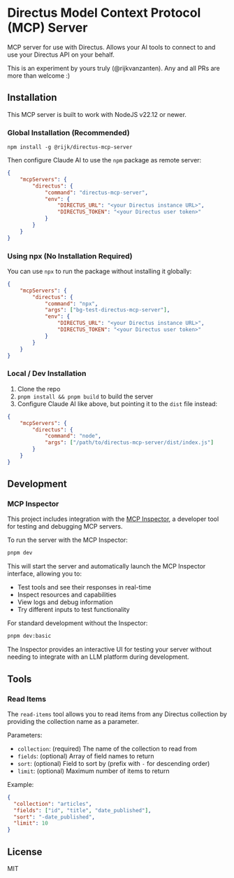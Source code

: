 # Directus Model Context Protocol (MCP) Server

MCP server for use with Directus. Allows your AI tools to connect to and use your Directus API on
your behalf.

This is an experiment by yours truly (@rijkvanzanten). Any and all PRs are more than welcome :)

## Installation

This MCP server is built to work with NodeJS v22.12 or newer.

### Global Installation (Recommended)

`npm install -g @rijk/directus-mcp-server`

Then configure Claude AI to use the `npm` package as remote server:

```json
{
	"mcpServers": {
		"directus": {
			"command": "directus-mcp-server",
			"env": {
				"DIRECTUS_URL": "<your Directus instance URL>",
				"DIRECTUS_TOKEN": "<your Directus user token>"
			}
		}
	}
}
```

### Using npx (No Installation Required)

You can use `npx` to run the package without installing it globally:

```json
{
	"mcpServers": {
		"directus": {
			"command": "npx",
			"args": ["bg-test-directus-mcp-server"],
			"env": {
				"DIRECTUS_URL": "<your Directus instance URL>",
				"DIRECTUS_TOKEN": "<your Directus user token>"
			}
		}
	}
}
```

### Local / Dev Installation

1. Clone the repo
2. `pnpm install && pnpm build` to build the server
3. Configure Claude AI like above, but pointing it to the `dist` file instead:

```json
{
	"mcpServers": {
		"directus": {
			"command": "node",
			"args": ["/path/to/directus-mcp-server/dist/index.js"]
		}
	}
}
```

## Development

### MCP Inspector

This project includes integration with the [MCP Inspector](https://github.com/modelcontextprotocol/inspector), a developer tool for testing and debugging MCP servers.

To run the server with the MCP Inspector:

```bash
pnpm dev
```

This will start the server and automatically launch the MCP Inspector interface, allowing you to:

- Test tools and see their responses in real-time
- Inspect resources and capabilities
- View logs and debug information
- Try different inputs to test functionality

For standard development without the Inspector:

```bash
pnpm dev:basic
```

The Inspector provides an interactive UI for testing your server without needing to integrate with an LLM platform during development.

## Tools

### Read Items

The `read-items` tool allows you to read items from any Directus collection by providing the collection name as a parameter.

Parameters:
- `collection`: (required) The name of the collection to read from
- `fields`: (optional) Array of field names to return
- `sort`: (optional) Field to sort by (prefix with `-` for descending order)
- `limit`: (optional) Maximum number of items to return

Example:
```json
{
  "collection": "articles",
  "fields": ["id", "title", "date_published"],
  "sort": "-date_published",
  "limit": 10
}
```
## License

MIT
